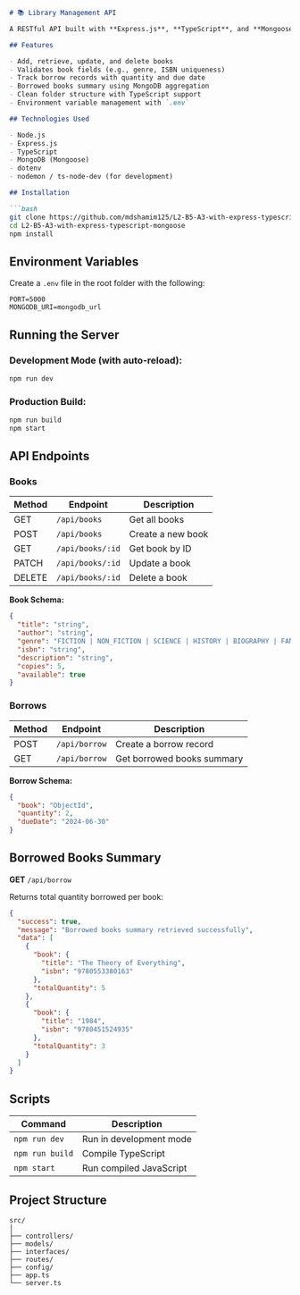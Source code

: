 

````md
# 📚 Library Management API

A RESTful API built with **Express.js**, **TypeScript**, and **Mongoose** to manage a collection of books and their borrow records.

## Features

- Add, retrieve, update, and delete books
- Validates book fields (e.g., genre, ISBN uniqueness)
- Track borrow records with quantity and due date
- Borrowed books summary using MongoDB aggregation
- Clean folder structure with TypeScript support
- Environment variable management with `.env`

## Technologies Used

- Node.js
- Express.js
- TypeScript
- MongoDB (Mongoose)
- dotenv
- nodemon / ts-node-dev (for development)

## Installation

```bash
git clone https://github.com/mdshamim125/L2-B5-A3-with-express-typescript-mongoose.git
cd L2-B5-A3-with-express-typescript-mongoose
npm install
````

## Environment Variables

Create a `.env` file in the root folder with the following:

```env
PORT=5000
MONGODB_URI=mongodb_url
```

## Running the Server

### Development Mode (with auto-reload):

```bash
npm run dev
```

### Production Build:

```bash
npm run build
npm start
```

## API Endpoints

### Books

| Method | Endpoint         | Description       |
| ------ | ---------------- | ----------------- |
| GET    | `/api/books`     | Get all books     |
| POST   | `/api/books`     | Create a new book |
| GET    | `/api/books/:id` | Get book by ID    |
| PATCH  | `/api/books/:id` | Update a book     |
| DELETE | `/api/books/:id` | Delete a book     |

**Book Schema:**

```json
{
  "title": "string",
  "author": "string",
  "genre": "FICTION | NON_FICTION | SCIENCE | HISTORY | BIOGRAPHY | FANTASY",
  "isbn": "string",
  "description": "string",
  "copies": 5,
  "available": true
}
```

### Borrows

| Method | Endpoint      | Description                |
| ------ | ------------- | -------------------------- |
| POST   | `/api/borrow` | Create a borrow record     |
| GET    | `/api/borrow` | Get borrowed books summary |

**Borrow Schema:**

```json
{
  "book": "ObjectId",
  "quantity": 2,
  "dueDate": "2024-06-30"
}
```

## Borrowed Books Summary

**GET** `/api/borrow`

Returns total quantity borrowed per book:

```json
{
  "success": true,
  "message": "Borrowed books summary retrieved successfully",
  "data": [
    {
      "book": {
        "title": "The Theory of Everything",
        "isbn": "9780553380163"
      },
      "totalQuantity": 5
    },
    {
      "book": {
        "title": "1984",
        "isbn": "9780451524935"
      },
      "totalQuantity": 3
    }
  ]
}
```

## Scripts

| Command         | Description             |
| --------------- | ----------------------- |
| `npm run dev`   | Run in development mode |
| `npm run build` | Compile TypeScript      |
| `npm start`     | Run compiled JavaScript |

## Project Structure

```
src/
│
├── controllers/
├── models/
├── interfaces/
├── routes/
├── config/
├── app.ts
└── server.ts
```

